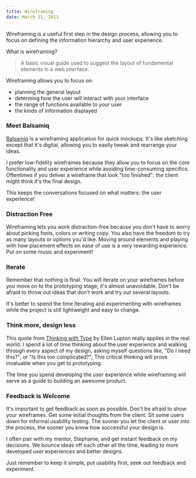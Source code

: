 ```yaml
---
title: Wireframing
date: March 21, 2013
---
```


Wireframing is a useful first step in the design process, allowing you to focus on defining the information hierarchy and user experience.

What is wireframing?

>A basic visual guide used to suggest the layout of fundamental elements in a web interface.

Wireframing allows you to focus on:

* planning the general layout
* determing how the user will interact with your interface
* the range of functions available to your user
* the kinds of information displayed

### Meet Balsamiq

[Balsamiq](http://www.balsamiq.com/) is a wireframing application for quick mockups. It's like sketching except that it's digital, allowing you to easily tweak and rearrange your ideas.

I prefer low-fidelity wireframes because they allow you to focus on the core functionality and user experience while avoiding time-consuming specifics. Oftentimes if you deliver a wireframe that look "too finished"; the client might think it's the final design.

This keeps the conversations focused on what matters: the user experience!

### Distraction Free

Wireframing lets you work distraction-free because you don't have to worry about picking fonts, colors or writing copy. You also have the freedom to try as many layouts or options you'd like. Moving around elements and playing with how placement effects on ease of use is a very rewarding experience. Put on some music and experiment!

### Iterate

Remember that nothing is final. You will iterate on your wireframes before you move on to the prototyping stage; it's almost unavoidable. Don't be afraid to throw out ideas that don't work and try out several layouts.

It's better to spend the time iterating and experimenting with wireframes while the project is still lightweight and easy to change.

### Think more, design less

This quote from [Thinking with Type](http://www.thinkingwithtype.com/) by Ellen Lupton really applies in the real world. I spend a lot of time thinking about the user experience and walking through every aspect of my design, asking myself questions like, "Do I need this?"; or "Is this too complicated?"; This critical thinking will prove invaluable when you get to prototyping.

The time you spend developing the user experience while wireframing will serve as a guide to building an awesome product.

### Feedback is Welcome

It's important to get feedback as soon as possible. Don't be afraid to show your wireframes. Get some initial thoughts from the client. Sit some users down for informal usability testing. The sooner you let the client or user into the process, the sooner you know how successful your design is.

I often pair with my mentor, Stephanie, and get instant feedback on my decisions. We bounce ideas off each other all the time, leading to more developed user experiences and better designs.

Just remember to keep it simple, put usability first, seek out feedback and experiment.
